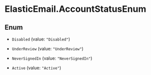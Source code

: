 # ElasticEmail.AccountStatusEnum

## Enum


* `Disabled` (value: `"Disabled"`)

* `UnderReview` (value: `"UnderReview"`)

* `NeverSignedIn` (value: `"NeverSignedIn"`)

* `Active` (value: `"Active"`)



